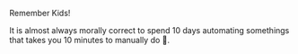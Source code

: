 Remember Kids!

It is almost always morally correct to spend 10 days automating somethings that takes you 10 minutes to manually do 🤌.